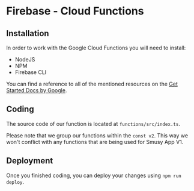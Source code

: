 # Firebase - Cloud Functions

## Installation

In order to work with the Google Cloud Functions you will need to install:

* NodeJS
* NPM
* Firebase CLI

You can find a reference to all of the mentioned resources on the [Get Started Docs by Google](https://firebase.google.com/docs/functions/get-started#set-up-node.js-and-the-firebase-cli).

## Coding

The source code of our function is located at `functions/src/index.ts`.

Please note that we group our functions within the `const v2`. This way we won't conflict with any functions that are being used for Smusy App V1.

## Deployment

Once you finished coding, you can deploy your changes using `npm run deploy`.